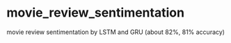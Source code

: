 # movie_review_sentimentation

movie review sentimentation by LSTM and GRU (about 82%, 81% accuracy)
